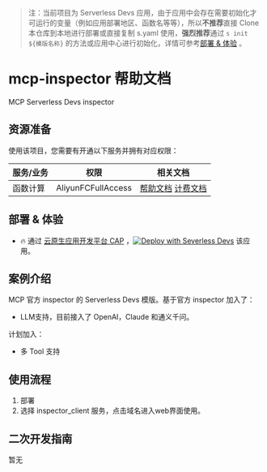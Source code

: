 
> 注：当前项目为 Serverless Devs 应用，由于应用中会存在需要初始化才可运行的变量（例如应用部署地区、函数名等等），所以**不推荐**直接 Clone 本仓库到本地进行部署或直接复制 s.yaml 使用，**强烈推荐**通过 `s init ${模版名称}` 的方法或应用中心进行初始化，详情可参考[部署 & 体验](#部署--体验) 。

# mcp-inspector 帮助文档

<description>

MCP Serverless Devs inspector

</description>


## 资源准备

使用该项目，您需要有开通以下服务并拥有对应权限：

<service>



| 服务/业务 |  权限  | 相关文档 |
| --- |  --- | --- |
| 函数计算 |  AliyunFCFullAccess | [帮助文档](https://help.aliyun.com/product/2508973.html) [计费文档](https://help.aliyun.com/document_detail/2512928.html) |

</service>

<remark>



</remark>

<disclaimers>



</disclaimers>

## 部署 & 体验

<appcenter>
   
- :fire: 通过 [云原生应用开发平台 CAP](https://cap.console.aliyun.com/template-detail?template=mcp-inspector) ，[![Deploy with Severless Devs](https://img.alicdn.com/imgextra/i1/O1CN01w5RFbX1v45s8TIXPz_!!6000000006118-55-tps-95-28.svg)](https://cap.console.aliyun.com/template-detail?template=mcp-inspector) 该应用。
   
</appcenter>
<deploy>
    
   
</deploy>

## 案例介绍

<appdetail id="flushContent">

MCP 官方 inspector 的 Serverless Devs 模版。基于官方 inspector 加入了：  
- LLM支持，目前接入了 OpenAI，Claude 和通义千问。

计划加入：  
- 多 Tool 支持

</appdetail>







## 使用流程

<usedetail id="flushContent">

1. 部署
2. 选择 inspector_client 服务，点击域名进入web界面使用。

</usedetail>

## 二次开发指南

<development id="flushContent">

暂无

</development>







